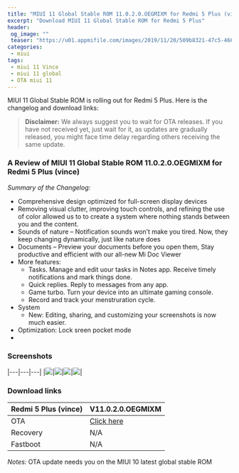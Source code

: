```yaml
---
title: "MIUI 11 Global Stable ROM 11.0.2.0.OEGMIXM for Redmi 5 Plus (vince)"
excerpt: "Download MIUI 11 Global Stable ROM for Redmi 5 Plus"
header:
 og_image: ""
 teaser: "https://u01.appmifile.com/images/2019/11/20/509b8321-47c5-4667-a010-500ff3c31754.png"
categories:
 - miui
tags:
 - miui 11 Vince
 - miui 11 global
 - OTA miui 11
---
```

MIUI 11 Global Stable ROM is rolling out for Redmi 5 Plus. Here is the changelog and download links:

> **Disclaimer:** We always suggest you to wait for OTA releases. If you have not received yet, just wait for it, as updates are gradually released, you might face time delay regarding others receiving the same update.

### A Review of MIUI 11 Global Stable ROM 11.0.2.0.OEGMIXM for Redmi 5 Plus (vince)

_Summary of the Changelog:_
- Comprehensive design optimized for full-screen display devices
- Removing visual clutter, improving touch controls, and refining the use of color allowed us to to create a system where nothing stands between you and the content.
- Sounds of nature – Notification sounds won’t make you tired. Now, they keep changing dynamically, just like nature does
- Documents – Preview your documents before you open them, Stay productive and efficient with our all-new Mi Doc Viewer
- More features:
  - Tasks. Manage and edit uour tasks in Notes app. Receive timely notifications and mark things done.
  - Quick replies. Reply to messages from any app.
  - Game turbo. Turn your device into an ultimate gaming console.
  - Record and track your menstruration cycle.
- System
  - New: Editing, sharing, and customizing your screenshots is now much easier.
- Optimization: Lock sreen pocket mode
- 
### Screenshots

|---|---|---|
|![](https://u01.appmifile.com/images/2019/11/20/1b893048-2492-417e-8150-7b1ad2287231.png)|![](https://u01.appmifile.com/images/2019/11/20/64b9ae24-2e7c-45c0-9f36-3c2ddd7695dc.png)|![](https://u01.appmifile.com/images/2019/11/20/ef503638-43a7-4888-a8e3-7a60dd62a0bd.png)|![](https://u01.appmifile.com/images/2019/11/20/0c4a841b-9144-42a6-8df9-11df95444193.png)|

### Download links

|Redmi 5 Plus (vince)|V11.0.2.0.OEGMIXM|
|---|---|
|OTA|[Click here](https://mi.knoacc.org/bigota2?version=V11.0.2.0.OEGMIXM&cdename=HM5PlusGlobal&hash=f74369de0c&android=8.1&type=zip)|
|Recovery|N/A|
|Fastboot|N/A|

_Notes:_ OTA update needs you on the MIUI 10 latest global stable ROM
